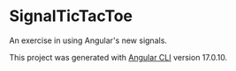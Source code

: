 # SignalTicTacToe

An exercise in using Angular's new signals.

This project was generated with [Angular CLI](https://github.com/angular/angular-cli) version 17.0.10.

